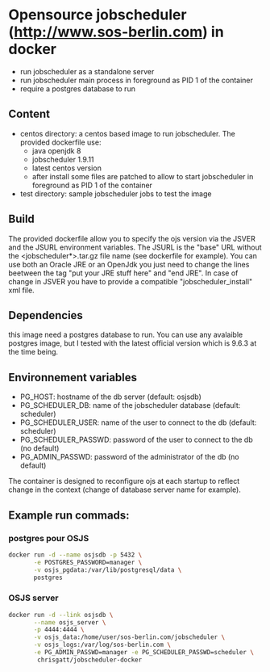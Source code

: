 # Opensource jobscheduler (http://www.sos-berlin.com) in docker

 - run jobscheduler as a standalone server
 - run jobscheduler main process in foreground as PID 1 of the container
 - require a postgres database to run

## Content

 - centos directory: a centos based image to run jobscheduler. The provided dockerfile use:
   - java openjdk 8
   - jobscheduler 1.9.11
   - latest centos version
   - after install some files are patched to allow to start jobscheduler in foreground as PID 1 of the container
 - test directory: sample jobscheduler jobs to test the image

## Build

The provided dockerfile allow you to specify the ojs version via the JSVER and the JSURL environment variables.
The JSURL is the "base" URL without the <jobscheduler*>.tar.gz file name (see dockerfile for example).
You can use both an Oracle JRE or an OpenJdk you just need to change the lines beetween the tag "put your JRE stuff here" and "end JRE".
In case of change in JSVER you have to provide a compatible "jobscheduler_install" xml file.

## Dependencies

this image need a postgres database to run. You can use any avalaible postgres image, but I tested with the latest official version which is 9.6.3 at the time being.

## Environnement variables

  - PG_HOST: hostname of the db server (default: osjsdb)
  - PG_SCHEDULER_DB: name of the jobscheduler database (default: scheduler)
  - PG_SCHEDULER_USER: name of the user to connect to the db (default: scheduler)
  - PG_SCHEDULER_PASSWD: password of the user to connect to the db (no default)
  - PG_ADMIN_PASSWD: password of the administrator of the db (no default)

The container is designed to reconfigure ojs at each startup to reflect change in the context (change of database server name for example).

## Example run commads:

### postgres pour OSJS
```bash
docker run -d --name osjsdb -p 5432 \
	   -e POSTGRES_PASSWORD=manager \
	   -v osjs_pgdata:/var/lib/postgresql/data \
	   postgres
```

### OSJS server
```bash
docker run -d --link osjsdb \
	   --name osjs_server \
	   -p 4444:4444 \
	   -v osjs_data:/home/user/sos-berlin.com/jobscheduler \
	   -v osjs_logs:/var/log/sos-berlin.com \
	   -e PG_ADMIN_PASSWD=manager -e PG_SCHEDULER_PASSWD=scheduler \
	    chrisgatt/jobscheduler-docker
```

